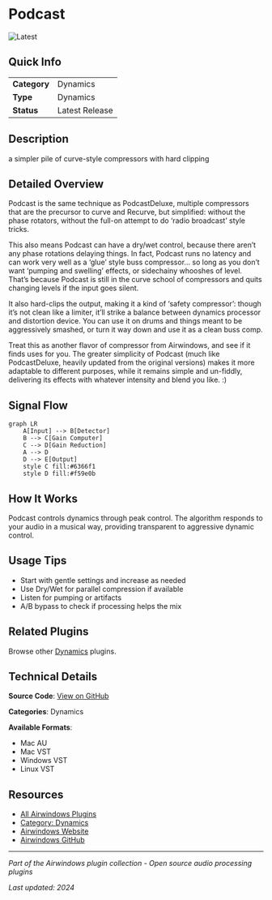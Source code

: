 # Podcast

![Latest](https://img.shields.io/badge/-Latest-10b981)

## Quick Info

| | |
|---|---|
| **Category** | Dynamics |
| **Type** | Dynamics |
| **Status** | Latest Release |

## Description

a simpler pile of curve-style compressors with hard clipping

## Detailed Overview

Podcast is the same technique as PodcastDeluxe, multiple compressors that are the precursor to curve and Recurve, but simplified: without the phase rotators, without the full-on attempt to do ‘radio broadcast’ style tricks.

This also means Podcast can have a dry/wet control, because there aren’t any phase rotations delaying things. In fact, Podcast runs no latency and can work very well as a ‘glue’ style buss compressor… so long as you don’t want ‘pumping and swelling’ effects, or sidechainy whooshes of level. That’s because Podcast is still in the curve school of compressors and quits changing levels if the input goes silent.

It also hard-clips the output, making it a kind of ‘safety compressor’: though it’s not clean like a limiter, it’ll strike a balance between dynamics processor and distortion device. You can use it on drums and things meant to be aggressively smashed, or turn it way down and use it as a clean buss comp.

Treat this as another flavor of compressor from Airwindows, and see if it finds uses for you. The greater simplicity of Podcast (much like PodcastDeluxe, heavily updated from the original versions) makes it more adaptable to different purposes, while it remains simple and un-fiddly, delivering its effects with whatever intensity and blend you like. :)

## Signal Flow

```mermaid
graph LR
    A[Input] --> B[Detector]
    B --> C[Gain Computer]
    C --> D[Gain Reduction]
    A --> D
    D --> E[Output]
    style C fill:#6366f1
    style D fill:#f59e0b
```

## How It Works

Podcast controls dynamics through peak control. The algorithm responds to your audio in a musical way, providing transparent to aggressive dynamic control.

## Usage Tips

- Start with gentle settings and increase as needed
- Use Dry/Wet for parallel compression if available
- Listen for pumping or artifacts
- A/B bypass to check if processing helps the mix


## Related Plugins

Browse other [Dynamics](../categories/dynamics.md) plugins.


## Technical Details

**Source Code**: [View on GitHub](https://github.com/airwindows/airwindows/tree/master/plugins/LinuxVST/src/Podcast)

**Categories**: Dynamics

**Available Formats**:
- Mac AU
- Mac VST
- Windows VST
- Linux VST

## Resources

- [All Airwindows Plugins](../../README.md)
- [Category: Dynamics](../categories/dynamics.md)
- [Airwindows Website](https://www.airwindows.com)
- [Airwindows GitHub](https://github.com/airwindows/airwindows)

---

*Part of the Airwindows plugin collection - Open source audio processing plugins*

*Last updated: 2024*
